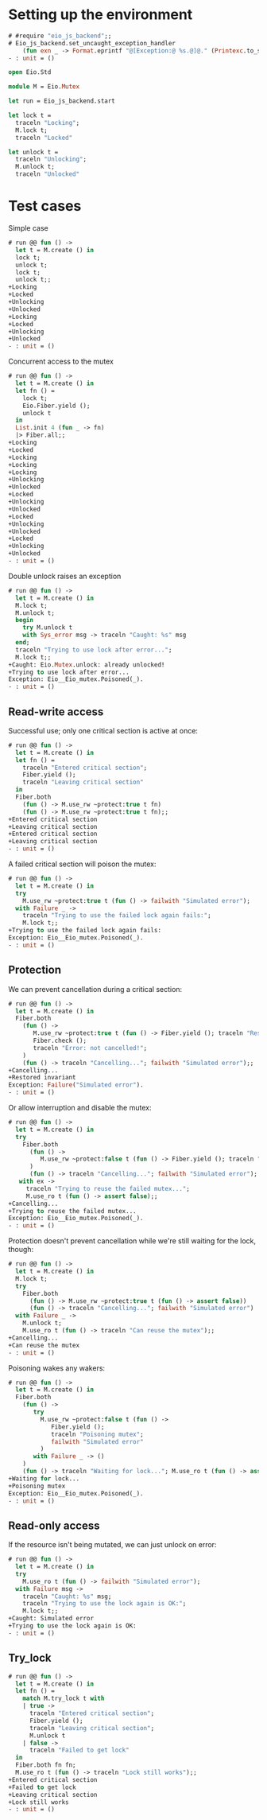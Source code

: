# Setting up the environment

```ocaml
# #require "eio_js_backend";;
# Eio_js_backend.set_uncaught_exception_handler
    (fun exn _ -> Format.eprintf "@[Exception:@ %s.@]@." (Printexc.to_string exn))
- : unit = ()
```

```ocaml
open Eio.Std

module M = Eio.Mutex

let run = Eio_js_backend.start

let lock t =
  traceln "Locking";
  M.lock t;
  traceln "Locked"

let unlock t =
  traceln "Unlocking";
  M.unlock t;
  traceln "Unlocked"
```

# Test cases

Simple case

```ocaml
# run @@ fun () ->
  let t = M.create () in
  lock t;
  unlock t;
  lock t;
  unlock t;;
+Locking
+Locked
+Unlocking
+Unlocked
+Locking
+Locked
+Unlocking
+Unlocked
- : unit = ()
```

Concurrent access to the mutex


```ocaml
# run @@ fun () ->
  let t = M.create () in
  let fn () =
    lock t;
    Eio.Fiber.yield ();
    unlock t
  in
  List.init 4 (fun _ -> fn)
  |> Fiber.all;;
+Locking
+Locked
+Locking
+Locking
+Locking
+Unlocking
+Unlocked
+Locked
+Unlocking
+Unlocked
+Locked
+Unlocking
+Unlocked
+Locked
+Unlocking
+Unlocked
- : unit = ()
```

Double unlock raises an exception

```ocaml
# run @@ fun () ->
  let t = M.create () in
  M.lock t;
  M.unlock t;
  begin
    try M.unlock t
    with Sys_error msg -> traceln "Caught: %s" msg
  end;
  traceln "Trying to use lock after error...";
  M.lock t;;
+Caught: Eio.Mutex.unlock: already unlocked!
+Trying to use lock after error...
Exception: Eio__Eio_mutex.Poisoned(_).
- : unit = ()
```

## Read-write access

Successful use; only one critical section is active at once:

```ocaml
# run @@ fun () ->
  let t = M.create () in
  let fn () =
    traceln "Entered critical section";
    Fiber.yield ();
    traceln "Leaving critical section"
  in
  Fiber.both
    (fun () -> M.use_rw ~protect:true t fn)
    (fun () -> M.use_rw ~protect:true t fn);;
+Entered critical section
+Leaving critical section
+Entered critical section
+Leaving critical section
- : unit = ()
```

A failed critical section will poison the mutex:

```ocaml
# run @@ fun () ->
  let t = M.create () in
  try
    M.use_rw ~protect:true t (fun () -> failwith "Simulated error");
  with Failure _ ->
    traceln "Trying to use the failed lock again fails:";
    M.lock t;;
+Trying to use the failed lock again fails:
Exception: Eio__Eio_mutex.Poisoned(_).
- : unit = ()
```

## Protection

We can prevent cancellation during a critical section:

```ocaml
# run @@ fun () ->
  let t = M.create () in
  Fiber.both
    (fun () ->
       M.use_rw ~protect:true t (fun () -> Fiber.yield (); traceln "Restored invariant");
       Fiber.check ();
       traceln "Error: not cancelled!";
    )
    (fun () -> traceln "Cancelling..."; failwith "Simulated error");;
+Cancelling...
+Restored invariant
Exception: Failure("Simulated error").
- : unit = ()
```

Or allow interruption and disable the mutex:

```ocaml
# run @@ fun () ->
  let t = M.create () in
  try
    Fiber.both
      (fun () ->
         M.use_rw ~protect:false t (fun () -> Fiber.yield (); traceln "Restored invariant")
      )
      (fun () -> traceln "Cancelling..."; failwith "Simulated error");
   with ex ->
     traceln "Trying to reuse the failed mutex...";
     M.use_ro t (fun () -> assert false);;
+Cancelling...
+Trying to reuse the failed mutex...
Exception: Eio__Eio_mutex.Poisoned(_).
- : unit = ()
```

Protection doesn't prevent cancellation while we're still waiting for the lock, though:

```ocaml
# run @@ fun () ->
  let t = M.create () in
  M.lock t;
  try
    Fiber.both
      (fun () -> M.use_rw ~protect:true t (fun () -> assert false))
      (fun () -> traceln "Cancelling..."; failwith "Simulated error")
  with Failure _ ->
    M.unlock t;
    M.use_ro t (fun () -> traceln "Can reuse the mutex");;
+Cancelling...
+Can reuse the mutex
- : unit = ()
```

Poisoning wakes any wakers:

```ocaml
# run @@ fun () ->
  let t = M.create () in
  Fiber.both
    (fun () ->
       try
         M.use_rw ~protect:false t (fun () ->
            Fiber.yield ();
            traceln "Poisoning mutex";
            failwith "Simulated error"
         )
       with Failure _ -> ()
    )
    (fun () -> traceln "Waiting for lock..."; M.use_ro t (fun () -> assert false));;
+Waiting for lock...
+Poisoning mutex
Exception: Eio__Eio_mutex.Poisoned(_).
- : unit = ()
```


## Read-only access

If the resource isn't being mutated, we can just unlock on error:

```ocaml
# run @@ fun () ->
  let t = M.create () in
  try
    M.use_ro t (fun () -> failwith "Simulated error");
  with Failure msg ->
    traceln "Caught: %s" msg;
    traceln "Trying to use the lock again is OK:";
    M.lock t;;
+Caught: Simulated error
+Trying to use the lock again is OK:
- : unit = ()
```

## Try_lock

```ocaml
# run @@ fun () ->
  let t = M.create () in
  let fn () =
    match M.try_lock t with
    | true ->
      traceln "Entered critical section";
      Fiber.yield ();
      traceln "Leaving critical section";
      M.unlock t
    | false ->
      traceln "Failed to get lock"
  in
  Fiber.both fn fn;
  M.use_ro t (fun () -> traceln "Lock still works");;
+Entered critical section
+Failed to get lock
+Leaving critical section
+Lock still works
- : unit = ()
```
